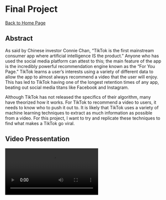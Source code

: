 # Final Project

[Back to Home Page](https://jeremy-swack.github.io/applied-machine-learning/)

## Abstract

As said by Chinese investor Connie Chan, “TikTok is the first mainstream consumer app where artificial intelligence IS the product.” Anyone who has used the social media platform can attest to this; the main feature of the app is the incredibly powerful recommendation engine known as the “For You Page.” TikTok learns a user’s interests using a variety of different data to allow the app to almost always recommend a video that the user will enjoy. This has led to TikTok having one of the longest retention times of any app, beating out social media titans like Facebook and Instagram. 

Although TikTok has not released the specifics of their algorithm, many have theorized how it works. For TikTok to recommend a video to users, it needs to know who to push it out to. It is likely that TikTok uses a variety of machine learning techniques to extract as much information as possible from a video. For this project, I want to try and replicate these techniques to find what makes a TikTok go viral.

## Video Pressentation

![vid_1](zoom_4.mp4)
